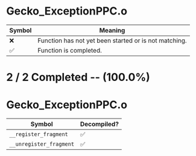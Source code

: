 # Gecko_ExceptionPPC.o
| Symbol | Meaning 
| ------------- | ------------- 
| :x: | Function has not yet been started or is not matching. 
| :white_check_mark: | Function is completed. 


# 2 / 2 Completed -- (100.0%)
# Gecko_ExceptionPPC.o
| Symbol | Decompiled? |
| ------------- | ------------- |
| `__register_fragment` | :white_check_mark: |
| `__unregister_fragment` | :white_check_mark: |
